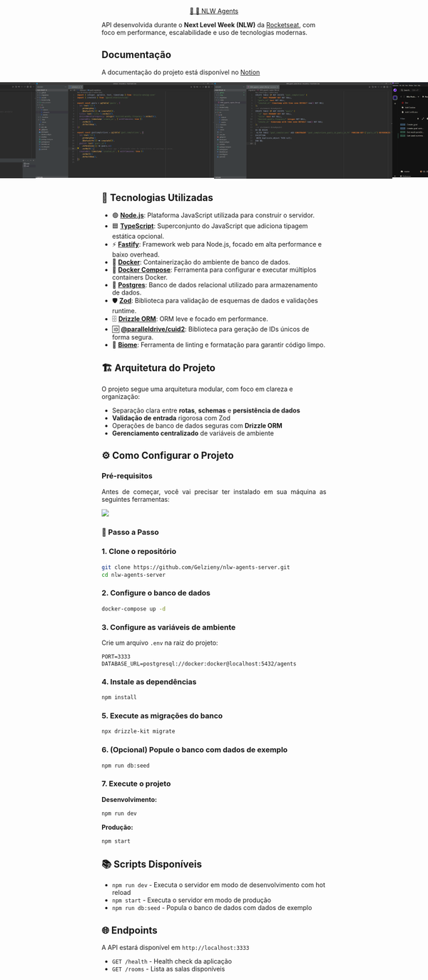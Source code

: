 <p align="center">
  <a href="#"> 🔗  🧠 NLW Agents</a>
</p>

<p align="justify">

API desenvolvida durante o **Next Level Week (NLW)** da [Rocketseat](https://www.rocketseat.com.br), com foco em performance, escalabilidade e uso de tecnologias modernas.
</p>

## Documentação

A documentação do projeto está disponível no [Notion](<https://efficient-sloth-d85.notion.site/Trilha-Intermedi-ria-21b395da5770803ebebee92c5ddbea47>)


<p align="center" style="display: flex; align-items: flex-start; justify-content: center;">
  <img src="https://github.com/Gelzieny/nlw-in-orbit/blob/main/.github/img/lista.png?raw=true" width="400px" alt="tela do vscode com a função que faz uma consulta no banco" />

  <img src="https://github.com/Gelzieny/nlw-in-orbit/blob/main/.github/img/schemadb.png?raw=true" width="400px" alt="tela do vscode com a função com campos do banco de dados em typeScript" />

  <img src="https://github.com/Gelzieny/nlw-in-orbit/blob/main/.github/img/sql.png?raw=true" width="400px" alt="scrit sql" />

  <img src="https://github.com/Gelzieny/nlw-in-orbit/blob/main/.github/img/insominia.png?raw=true" width="400px" alt="Tela do insominia listando todas as atividades" />

</p>

## 🚀 Tecnologias Utilizadas

- 🟢 **[Node.js](https://nodejs.org/)**: Plataforma JavaScript utilizada para construir o servidor.
- 🟦 **[TypeScript](https://www.typescriptlang.org/)**: Superconjunto do JavaScript que adiciona tipagem estática opcional.
- ⚡ **[Fastify](https://www.fastify.io/)**: Framework web para Node.js, focado em alta performance e baixo overhead.
- 🐳 **[Docker](https://www.docker.com/)**: Containerização do ambiente de banco de dados.
- 🐳 **[Docker Compose](https://docs.docker.com/compose/)**: Ferramenta para configurar e executar múltiplos containers Docker.
- 🐘 **[Postgres](https://www.postgresql.org/)**: Banco de dados relacional utilizado para armazenamento de dados.
- 🛡️ **[Zod](https://zod.dev/)**: Biblioteca para validação de esquemas de dados e validações runtime.
- 🗄️ **[Drizzle ORM](https://orm.drizzle.team/)**: ORM leve e focado em performance.
- 🆔 **[@paralleldrive/cuid2](https://github.com/paralleldrive/cuid2)**: Biblioteca para geração de IDs únicos de forma segura.
- 🌱 **[Biome](https://biomejs.dev/)**: Ferramenta de linting e formatação para garantir código limpo.

## 🏗️ Arquitetura do Projeto

O projeto segue uma arquitetura modular, com foco em clareza e organização:

- Separação clara entre **rotas**, **schemas** e **persistência de dados**
- **Validação de entrada** rigorosa com Zod
- Operações de banco de dados seguras com **Drizzle ORM**
- **Gerenciamento centralizado** de variáveis de ambiente

## ⚙️ Como Configurar o Projeto

### Pré-requisitos

<p align="justify">Antes de começar, você vai precisar ter instalado em sua máquina as seguintes ferramentas:</p>

<a href="https://skillicons.dev">
  <img src="https://skillicons.dev/icons?i=git,nodejs,docker,vscode" />
</a>

### 🔧 Passo a Passo

### 1. Clone o repositório
```bash
git clone https://github.com/Gelzieny/nlw-agents-server.git
cd nlw-agents-server
```

### 2. Configure o banco de dados
```bash
docker-compose up -d
```

### 3. Configure as variáveis de ambiente

Crie um arquivo `.env` na raiz do projeto:

```env
PORT=3333
DATABASE_URL=postgresql://docker:docker@localhost:5432/agents
```

### 4. Instale as dependências
```bash
npm install
```

### 5. Execute as migrações do banco
```bash
npx drizzle-kit migrate
```

### 6. (Opcional) Popule o banco com dados de exemplo
```bash
npm run db:seed
```

### 7. Execute o projeto

**Desenvolvimento:**
```bash
npm run dev
```

**Produção:**
```bash
npm start
```

## 📚 Scripts Disponíveis

- `npm run dev` - Executa o servidor em modo de desenvolvimento com hot reload
- `npm start` - Executa o servidor em modo de produção
- `npm run db:seed` - Popula o banco de dados com dados de exemplo

## 🌐 Endpoints

A API estará disponível em `http://localhost:3333`

- `GET /health` - Health check da aplicação
- `GET /rooms` - Lista as salas disponíveis
